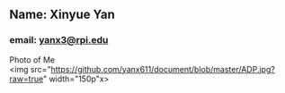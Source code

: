 ## Name: Xinyue Yan
### email: yanx3@rpi.edu 
Photo of Me <br>
<img src="https://github.com/yanx611/document/blob/master/ADP.jpg?raw=true" width="150p"x>
